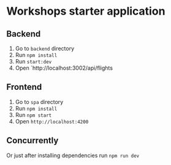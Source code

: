 # Workshops starter application

## Backend

1. Go to `backend` directory
1. Run `npm install`
1. Run `start:dev`
1. Open `http://localhost:3002/api/flights


## Frontend

1. Go to `spa` directory
1. Run `npm install`
1. Run `npm start`
1. Open `http://localhost:4200`

## Concurrently

Or just after installing dependencies run `npm run dev`